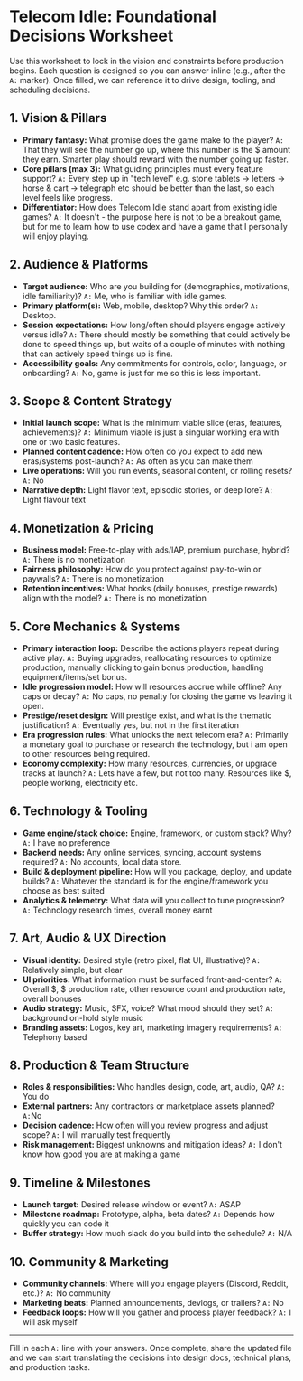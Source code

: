 # Telecom Idle: Foundational Decisions Worksheet

Use this worksheet to lock in the vision and constraints before production begins. Each question is designed so you can answer inline (e.g., after the `A:` marker). Once filled, we can reference it to drive design, tooling, and scheduling decisions.

## 1. Vision & Pillars
- **Primary fantasy:** What promise does the game make to the player? `A:` That they will see the number go up, where this number is the $ amount they earn. Smarter play should reward with the number going up faster.
- **Core pillars (max 3):** What guiding principles must every feature support? `A:` Every step up in "tech level" e.g. stone tablets -> letters -> horse & cart -> telegraph etc should be better than the last, so each level feels like progress.
- **Differentiator:** How does Telecom Idle stand apart from existing idle games? `A:` It doesn't - the purpose here is not to be a breakout game, but for me to learn how to use codex and have a game that I personally will enjoy playing.

## 2. Audience & Platforms
- **Target audience:** Who are you building for (demographics, motivations, idle familiarity)? `A:` Me, who is familiar with idle games.
- **Primary platform(s):** Web, mobile, desktop? Why this order? `A:` Desktop.
- **Session expectations:** How long/often should players engage actively versus idle? `A:` There should mostly be something that could actively be done to speed things up, but waits of a couple of minutes with nothing that can actively speed things up is fine.
- **Accessibility goals:** Any commitments for controls, color, language, or onboarding? `A:` No, game is just for me so this is less important.

## 3. Scope & Content Strategy
- **Initial launch scope:** What is the minimum viable slice (eras, features, achievements)? `A:` Minimum viable is just a singular working era with one or two basic features.
- **Planned content cadence:** How often do you expect to add new eras/systems post-launch? `A:` As often as you can make them
- **Live operations:** Will you run events, seasonal content, or rolling resets? `A:` No
- **Narrative depth:** Light flavor text, episodic stories, or deep lore? `A:` Light flavour text

## 4. Monetization & Pricing
- **Business model:** Free-to-play with ads/IAP, premium purchase, hybrid? `A:` There is no monetization
- **Fairness philosophy:** How do you protect against pay-to-win or paywalls? `A:` There is no monetization
- **Retention incentives:** What hooks (daily bonuses, prestige rewards) align with the model? `A:` There is no monetization

## 5. Core Mechanics & Systems
- **Primary interaction loop:** Describe the actions players repeat during active play. `A:` Buying upgrades, reallocating resources to optimize production, manually clicking to gain bonus production, handling equipment/items/set bonus.
- **Idle progression model:** How will resources accrue while offline? Any caps or decay? `A:` No caps, no penalty for closing the game vs leaving it open.
- **Prestige/reset design:** Will prestige exist, and what is the thematic justification? `A:` Eventually yes, but not in the first iteration
- **Era progression rules:** What unlocks the next telecom era? `A:` Primarily a monetary goal to purchase or research the technology, but i am open to other resources being required.
- **Economy complexity:** How many resources, currencies, or upgrade tracks at launch? `A:` Lets have a few, but not too many. Resources like $, people working, electricity etc. 

## 6. Technology & Tooling
- **Game engine/stack choice:** Engine, framework, or custom stack? Why? `A:` I have no preference
- **Backend needs:** Any online services, syncing, account systems required? `A:` No accounts, local data store. 
- **Build & deployment pipeline:** How will you package, deploy, and update builds? `A:` Whatever the standard is for the engine/framework you choose as best suited
- **Analytics & telemetry:** What data will you collect to tune progression? `A:` Technology research times, overall money earnt

## 7. Art, Audio & UX Direction
- **Visual identity:** Desired style (retro pixel, flat UI, illustrative)? `A:` Relatively simple, but clear
- **UI priorities:** What information must be surfaced front-and-center? `A:` Overall $, $ production rate, other resource count and production rate, overall bonuses
- **Audio strategy:** Music, SFX, voice? What mood should they set? `A:` background on-hold style music
- **Branding assets:** Logos, key art, marketing imagery requirements? `A:` Telephony based

## 8. Production & Team Structure
- **Roles & responsibilities:** Who handles design, code, art, audio, QA? `A:` You do
- **External partners:** Any contractors or marketplace assets planned? `A:`No
- **Decision cadence:** How often will you review progress and adjust scope? `A:` I will manually test frequently
- **Risk management:** Biggest unknowns and mitigation ideas? `A:` I don't know how good you are at making a game

## 9. Timeline & Milestones
- **Launch target:** Desired release window or event? `A:` ASAP
- **Milestone roadmap:** Prototype, alpha, beta dates? `A:` Depends how quickly you can code it
- **Buffer strategy:** How much slack do you build into the schedule? `A:` N/A

## 10. Community & Marketing
- **Community channels:** Where will you engage players (Discord, Reddit, etc.)? `A:` No community
- **Marketing beats:** Planned announcements, devlogs, or trailers? `A:` No
- **Feedback loops:** How will you gather and process player feedback? `A:` I will ask myself

---

Fill in each `A:` line with your answers. Once complete, share the updated file and we can start translating the decisions into design docs, technical plans, and production tasks.
